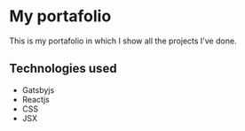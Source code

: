 # My portafolio

This is my portafolio in which I show all the projects I've done.

## Technologies used

* Gatsbyjs
* Reactjs
* CSS
* JSX

